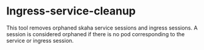 # Ingress-service-cleanup
This tool removes orphaned skaha service sessions and ingress sessions. A session is considered orphaned if there is no pod corresponding to the service or ingress session. 
